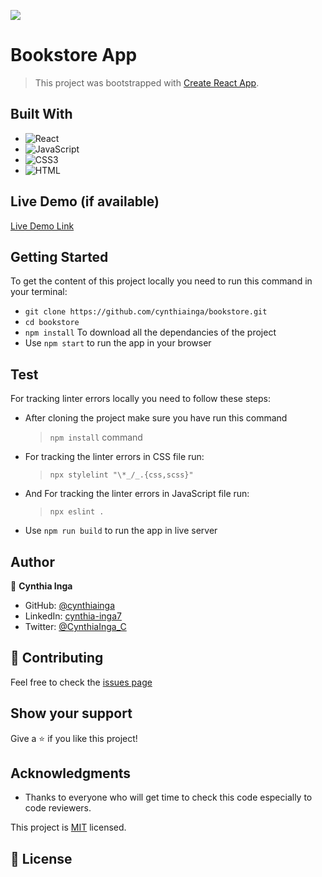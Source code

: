 ![](https://img.shields.io/badge/Microverse-blueviolet)

# Bookstore App

> This project was bootstrapped with [Create React App](https://github.com/facebook/create-react-app).


## Built With

- ![React](https://img.shields.io/badge/-React-000000?style=flat&logo=react)
- ![JavaScript](https://img.shields.io/badge/-JavaScript-000000?style=flat&logo=javascript)
- ![CSS3](https://img.shields.io/badge/-CSS3-000000?style=flat&logo=css3&logoColor=ffffff&labelColor=1572B6)
- ![HTML](https://img.shields.io/badge/-HTML-000000?style=flat&logo=html)


## Live Demo (if available)

[Live Demo Link](https://livedemo.com)


## Getting Started

To get the content of this project locally you need to run this command in your terminal:

- `git clone https://github.com/cynthiainga/bookstore.git`
- `cd bookstore`
- `npm install` To download all the dependancies of the project
- Use `npm start` to run the app in your browser

## Test

For tracking linter errors locally you need to follow these steps:

- After cloning the project make sure you have run this command

  > `npm install` command

- For tracking the linter errors in CSS file run:

  > `npx stylelint "\*_/_.{css,scss}"`

- And For tracking the linter errors in JavaScript file run:

  > `npx eslint .`

- Use `npm run build` to run the app in live server

## Author

👤 **Cynthia Inga**

- GitHub: [@cynthiainga](https://github.com/cynthiainga)
- LinkedIn: [cynthia-inga7](https://www.linkedin.com/in/cynthia-inga7/)
- Twitter: [@CynthiaInga_C](https://twitter.com/CynthiaInga_C)

## :handshake: Contributing

Feel free to check the [issues page](https://github.com/cynthiainga/bookstore/issues)

## Show your support

Give a :star: if you like this project!

## Acknowledgments

- Thanks to everyone who will get time to check this code especially to code reviewers.

This project is [MIT](./MIT.md) licensed.
## 📝 License
